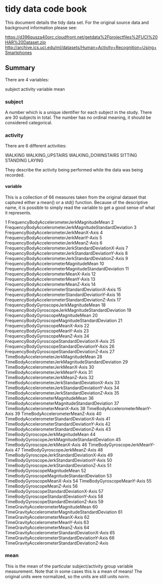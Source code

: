 # tidy data code book

This document details the tidy data set. For the original source data and background information please see:

https://d396qusza40orc.cloudfront.net/getdata%2Fprojectfiles%2FUCI%20HAR%20Dataset.zip
http://archive.ics.uci.edu/ml/datasets/Human+Activity+Recognition+Using+Smartphones

## Summary

There are 4 variables:

subject
activity
variable
mean

### subject

A number which is a unique identifier for each subject in the study. There are 30 subjects in total. The number has no ordinal meaning, it should be considered categorical.

### activity

There are 6 different activities:

WALKING
WALKING_UPSTAIRS
WALKING_DOWNSTAIRS
SITTING
STANDING
LAYING

They describe the activity being performed while the data was being recorded.

#### variable

This is a collection of 66 measures taken from the original dataset that captured either a mean() or a std() function. Because of the descriptive name, it is possible to simply read the variable to get a good sense of what it represents.

1               FrequencyBodyAccelerometerJerkMagnitudeMean
2  FrequencyBodyAccelerometerJerkMagnitudeStandardDeviation
3                  FrequencyBodyAccelerometerJerkMeanX-Axis
4                  FrequencyBodyAccelerometerJerkMeanY-Axis
5                  FrequencyBodyAccelerometerJerkMeanZ-Axis
6     FrequencyBodyAccelerometerJerkStandardDeviationX-Axis
7     FrequencyBodyAccelerometerJerkStandardDeviationY-Axis
8     FrequencyBodyAccelerometerJerkStandardDeviationZ-Axis
9                   FrequencyBodyAccelerometerMagnitudeMean
10     FrequencyBodyAccelerometerMagnitudeStandardDeviation
11                     FrequencyBodyAccelerometerMeanX-Axis
12                     FrequencyBodyAccelerometerMeanY-Axis
13                     FrequencyBodyAccelerometerMeanZ-Axis
14        FrequencyBodyAccelerometerStandardDeviationX-Axis
15        FrequencyBodyAccelerometerStandardDeviationY-Axis
16        FrequencyBodyAccelerometerStandardDeviationZ-Axis
17                  FrequencyBodyGyroscopeJerkMagnitudeMean
18     FrequencyBodyGyroscopeJerkMagnitudeStandardDeviation
19                      FrequencyBodyGyroscopeMagnitudeMean
20         FrequencyBodyGyroscopeMagnitudeStandardDeviation
21                         FrequencyBodyGyroscopeMeanX-Axis
22                         FrequencyBodyGyroscopeMeanY-Axis
23                         FrequencyBodyGyroscopeMeanZ-Axis
24            FrequencyBodyGyroscopeStandardDeviationX-Axis
25            FrequencyBodyGyroscopeStandardDeviationY-Axis
26            FrequencyBodyGyroscopeStandardDeviationZ-Axis
27                   TimeBodyAccelerometerJerkMagnitudeMean
28      TimeBodyAccelerometerJerkMagnitudeStandardDeviation
29                      TimeBodyAccelerometerJerkMeanX-Axis
30                      TimeBodyAccelerometerJerkMeanY-Axis
31                      TimeBodyAccelerometerJerkMeanZ-Axis
32         TimeBodyAccelerometerJerkStandardDeviationX-Axis
33         TimeBodyAccelerometerJerkStandardDeviationY-Axis
34         TimeBodyAccelerometerJerkStandardDeviationZ-Axis
35                       TimeBodyAccelerometerMagnitudeMean
36          TimeBodyAccelerometerMagnitudeStandardDeviation
37                          TimeBodyAccelerometerMeanX-Axis
38                          TimeBodyAccelerometerMeanY-Axis
39                          TimeBodyAccelerometerMeanZ-Axis
40             TimeBodyAccelerometerStandardDeviationX-Axis
41             TimeBodyAccelerometerStandardDeviationY-Axis
42             TimeBodyAccelerometerStandardDeviationZ-Axis
43                       TimeBodyGyroscopeJerkMagnitudeMean
44          TimeBodyGyroscopeJerkMagnitudeStandardDeviation
45                          TimeBodyGyroscopeJerkMeanX-Axis
46                          TimeBodyGyroscopeJerkMeanY-Axis
47                          TimeBodyGyroscopeJerkMeanZ-Axis
48             TimeBodyGyroscopeJerkStandardDeviationX-Axis
49             TimeBodyGyroscopeJerkStandardDeviationY-Axis
50             TimeBodyGyroscopeJerkStandardDeviationZ-Axis
51                           TimeBodyGyroscopeMagnitudeMean
52              TimeBodyGyroscopeMagnitudeStandardDeviation
53                              TimeBodyGyroscopeMeanX-Axis
54                              TimeBodyGyroscopeMeanY-Axis
55                              TimeBodyGyroscopeMeanZ-Axis
56                 TimeBodyGyroscopeStandardDeviationX-Axis
57                 TimeBodyGyroscopeStandardDeviationY-Axis
58                 TimeBodyGyroscopeStandardDeviationZ-Axis
59                    TimeGravityAccelerometerMagnitudeMean
60       TimeGravityAccelerometerMagnitudeStandardDeviation
61                       TimeGravityAccelerometerMeanX-Axis
62                       TimeGravityAccelerometerMeanY-Axis
63                       TimeGravityAccelerometerMeanZ-Axis
64          TimeGravityAccelerometerStandardDeviationX-Axis
65          TimeGravityAccelerometerStandardDeviationY-Axis
66          TimeGravityAccelerometerStandardDeviationZ-Axis

### mean

This is the mean of the particular subject/activity group variable measurement. Note that in some cases this is a mean of means! The original units were normalized, so the units are still units norm.
